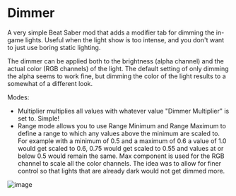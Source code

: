 # Dimmer

A very simple Beat Saber mod that adds a modifier tab for dimming the in-game lights. Useful when the light show is too intense, and you don't want to just use boring static lighting.

The dimmer can be applied both to the brightness (alpha channel) and the actual color (RGB channels) of the light. The default setting of only dimming the alpha seems to work fine, but dimming the color of the light results to a somewhat of a different look.

Modes:
- Multiplier multiplies all values with whatever value "Dimmer Multiplier" is set to. Simple!
- Range mode allows you to use Range Minimum and Range Maximum to define a range to which any values above the minimum are scaled to.
  For example with a minimum of 0.5 and a maximum of 0.6 a value of 1.0 would get scaled to 0.6, 0.75 would get scaled to 0.55 and values at or below 0.5 would remain the same.
  Max component is used for the RGB channel to scale all the color channels. The idea was to allow for finer control so that lights that are already dark would not get dimmed more.

![image](https://github.com/user-attachments/assets/6fecad57-e652-43c2-a38f-342f2086409f)
